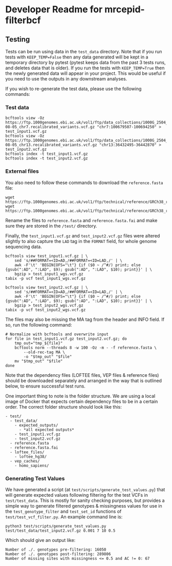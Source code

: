 # Developer Readme for mrcepid-filterbcf 

## Testing

Tests can be run using data in the `test_data` directory. Note that if you run tests with `KEEP_TEMP=False` then any data generated
will be kept in a temporary directory by pytest (pytest keeps data from the past 3 tests runs, and deletes data that is older). If
you run the tests with `KEEP_TEMP=True` then the newly generated data will appear in your project. This would be useful if you need to
use the outputs in any downstream analyses. 

If you wish to re-generate the test data, please use the following commands:

### Test data

```
bcftools view -Oz https://ftp.1000genomes.ebi.ac.uk/vol1/ftp/data_collections/1000G_2504_high_coverage/working/20201028_3202_raw_GT_with_annot/20201028_CCDG_14151_B01_GRM_WGS_2020-08-05_chr7.recalibrated_variants.vcf.gz "chr7:100679507-100694250" > test_input1.vcf.gz
bcftools view -Oz https://ftp.1000genomes.ebi.ac.uk/vol1/ftp/data_collections/1000G_2504_high_coverage/working/20201028_3202_raw_GT_with_annot/20201028_CCDG_14151_B01_GRM_WGS_2020-08-05_chr13.recalibrated_variants.vcf.gz "chr13:36432495-36442870" > test_input2.vcf.gz
bcftools index -t test_input1.vcf.gz
bcftools index -t test_input2.vcf.gz
```

### External files

You also need to follow these commands to download the `reference.fasta` file:

```
wget https://ftp.1000genomes.ebi.ac.uk/vol1/ftp/technical/reference/GRCh38_reference_genome/GRCh38_full_analysis_set_plus_decoy_hla.fa
wget https://ftp.1000genomes.ebi.ac.uk/vol1/ftp/technical/reference/GRCh38_reference_genome/GRCh38_full_analysis_set_plus_decoy_hla.fa.fai
```

Rename the files to `reference.fasta` and `reference.fasta.fai` and make sure they are stored in the `/test/` directory.

Finally, the `test_input1.vcf.gz` and `test_input2.vcf.gz` files were altered slightly to also capture the `LAD` tag in the `FORMAT` field, for whole genome 
sequencing data. 

```
bcftools view test_input1.vcf.gz | \
    sed 's/##FORMAT=<ID=AD,/##FORMAT=<ID=LAD,/' | \
    awk -F'\t' 'BEGIN{OFS="\t"} {if ($0 ~ /^#/) print; else {gsub(":AD", ":LAD", $9); gsub(":AD", ":LAD", $10); print}}' | \
    bgzip > test_input1_wgs.vcf.gz
tabix -p vcf test_input1_wgs.vcf.gz

bcftools view test_input2.vcf.gz | \
    sed 's/##FORMAT=<ID=AD,/##FORMAT=<ID=LAD,/' | \
    awk -F'\t' 'BEGIN{OFS="\t"} {if ($0 ~ /^#/) print; else {gsub(":AD", ":LAD", $9); gsub(":AD", ":LAD", $10); print}}' | \
    bgzip > test_input2_wgs.vcf.gz
tabix -p vcf test_input2_wgs.vcf.gz
```

The files may also be missing the MA tag from the header and INFO field. If so, run the following command:

```
# Normalize with bcftools and overwrite input
for file in test_input1.vcf.gz test_input2.vcf.gz; do
    tmp_out="tmp_${file}"
    bcftools norm --threads 8 -w 100 -Oz -m - -f reference.fasta \
        --old-rec-tag MA \
        -o "$tmp_out" "$file"
    mv "$tmp_out" "$file"
done
```

Note that the dependency files (LOFTEE files, VEP files & reference files) should be downloaded
separately and arranged in the way that is outlined below, to ensure successful test runs.

One important thing to note is the folder structure. We are using a local image of Docker that expects
certain dependency files to be in a certain order. The correct folder structure should look like this:

```
- test/
  - test_data/
    - expected_outputs/
      - *all expected outputs*
    - test_input1.vcf.gz
    - test_input2.vcf.gz
  - reference.fasta
  - reference.fasta.fai
  - loftee_files/
    - loftee_hg38/
  - vep_caches/
    - homo_sapiens/
```

### Generating Test Values

We have generated a script (at `test/scripts/generate_test_values.py`) that will generate expected values following 
filtering for the test VCFs in `test/test_data`. This is mostly for sanity checking purposes, but provides a simple
way to generate filtered genotypes & missingness values for use in the `test_genotype_filter` and `test_set_id` functions
of `test/test_vcf_filter.py`. An example command line is:

```shell
python3 test/scripts/generate_test_values.py test/test_data/test_input2.vcf.gz 0.001 7 10 0.5
```

Which should give an output like:

```text
Number of ./. genotypes pre-filtering: 16050
Number of ./. genotypes post-filtering: 289806
Number of missing sites with missingness <= 0.5 and AC != 0: 67
```